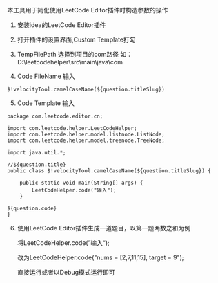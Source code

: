 本工具用于简化使用LeetCode Editor插件时构造参数的操作

1. 安装idea的LeetCode Editor插件


2. 打开插件的设置界面,Custom Template打勾


3. TempFilePath 选择到项目的com路径  如：D:\leetcodehelper\src\main\java\com


4. Code FileName 输入

```
$!velocityTool.camelCaseName(${question.titleSlug})
```

5. Code Template 输入

```
package com.leetcode.editor.cn;

import com.leetcode.helper.LeetCodeHelper;
import com.leetcode.helper.model.listnode.ListNode;
import com.leetcode.helper.model.treenode.TreeNode;

import java.util.*;

//${question.title}
public class $!velocityTool.camelCaseName(${question.titleSlug}) {

    public static void main(String[] args) {
        LeetCodeHelper.code("输入");
    }

${question.code}
}
```

6. 使用LeetCode Editor插件生成一道题目，以第一题两数之和为例

   将LeetCodeHelper.code(”输入“);

   改为LeetCodeHelper.code("nums = [2,7,11,15], target = 9");

   直接运行或者以Debug模式运行即可
